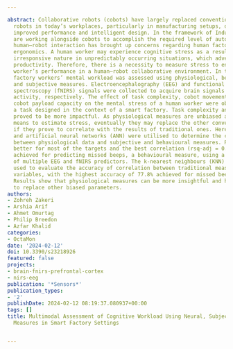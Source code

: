---
abstract: Collaborative robots (cobots) have largely replaced conventional industrial
  robots in today’s workplaces, particularly in manufacturing setups, due to their
  improved performance and intelligent design. In the framework of Industry 5.0, humans
  are working alongside cobots to accomplish the required level of automation. However,
  human–robot interaction has brought up concerns regarding human factors (HF) and
  ergonomics. A human worker may experience cognitive stress as a result of cobots’
  irresponsive nature in unpredictably occurring situations, which adversely affects
  productivity. Therefore, there is a necessity to measure stress to enhance a human
  worker’s performance in a human–robot collaborative environment. In this study,
  factory workers’ mental workload was assessed using physiological, behavioural,
  and subjective measures. Electroencephalography (EEG) and functional near-infrared
  spectroscopy (fNIRS) signals were collected to acquire brain signals and track hemodynamic
  activity, respectively. The effect of task complexity, cobot movement speed, and
  cobot payload capacity on the mental stress of a human worker were observed for
  a task designed in the context of a smart factory. Task complexity and cobot speed
  proved to be more impactful. As physiological measures are unbiased and more authentic
  means to estimate stress, eventually they may replace the other conventional measures
  if they prove to correlate with the results of traditional ones. Here, regression
  and artificial neural networks (ANN) were utilised to determine the correlation
  between physiological data and subjective and behavioural measures. Regression performed
  better for most of the targets and the best correlation (rsq-adj = 0.654146) was
  achieved for predicting missed beeps, a behavioural measure, using a combination
  of multiple EEG and fNIRS predictors. The k-nearest neighbours (KNN) algorithm was
  used to evaluate the accuracy of correlation between traditional measures and physiological
  variables, with the highest accuracy of 77.8% achieved for missed beeps as the target.
  Results show that physiological measures can be more insightful and have the tendency
  to replace other biased parameters.
authors:
- Zohreh Zakeri
- Arshia Arif
- Ahmet Omurtag
- Philip Breedon
- Azfar Khalid
categories:
- OctaMon
date: '2024-02-12'
doi: 10.3390/s23218926
featured: false
projects:
- brain-fnirs-prefrontal-cortex
- nirs-eeg
publication: '*Sensors*'
publication_types:
- '2'
publishDate: 2024-02-12 08:19:37.080937+00:00
tags: []
title: Multimodal Assessment of Cognitive Workload Using Neural, Subjective and Behavioural
  Measures in Smart Factory Settings

---
